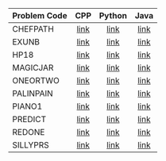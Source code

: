 | Problem Code | CPP                               | Python                            | Java                              |
|:-------------|:---------------------------------:|:---------------------------------:|:---------------------------------:|
| CHEFPATH | [link](https://github.com/arindal1/CodeChefProblems/blob/main/2Star%20AdvLvl/CHEFPATH.cpp)   | [link](https://github.com/arindal1/CodeChefProblems/blob/main/2Star%20AdvLvl/CHEFPATH.py)| [link](https://github.com/arindal1/CodeChefProblems/blob/main/2Star%20AdvLvl/CHEFPATH.java)  |
| EXUNB | [link](https://github.com/arindal1/CodeChefProblems/blob/main/2Star%20AdvLvl/EXUNB.cpp)   | [link](https://github.com/arindal1/CodeChefProblems/blob/main/2Star%20AdvLvl/EXUNB.py)| [link](https://github.com/arindal1/CodeChefProblems/blob/main/2Star%20AdvLvl/EXUNB.java)  |
| HP18 | [link](https://github.com/arindal1/CodeChefProblems/blob/main/2Star%20AdvLvl/HP18.cpp)   | [link](https://github.com/arindal1/CodeChefProblems/blob/main/2Star%20AdvLvl/HP18.py)| [link](https://github.com/arindal1/CodeChefProblems/blob/main/2Star%20AdvLvl/HP18.java) |
| MAGICJAR | [link](https://github.com/arindal1/CodeChefProblems/blob/main/2Star%20AdvLvl/MAGICJAR.cpp)   | [link](https://github.com/arindal1/CodeChefProblems/blob/main/2Star%20AdvLvl/MAGICJAR.py)| [link](https://github.com/arindal1/CodeChefProblems/blob/main/2Star%20AdvLvl/MAGICJAR.java)  |
| ONEORTWO | [link](https://github.com/arindal1/CodeChefProblems/blob/main/2Star%20AdvLvl/ONEORTWO.cpp)   | [link](https://github.com/arindal1/CodeChefProblems/blob/main/2Star%20AdvLvl/ONEORTWO.py)| [link](https://github.com/arindal1/CodeChefProblems/blob/main/2Star%20AdvLvl/ONEORTWO.java)  |
| PALINPAIN | [link](https://github.com/arindal1/CodeChefProblems/blob/main/2Star%20AdvLvl/PALINPAIN.cpp)   | [link](https://github.com/arindal1/CodeChefProblems/blob/main/2Star%20AdvLvl/PALINPAIN.py)| [link](https://github.com/arindal1/CodeChefProblems/blob/main/2Star%20AdvLvl/PALINPAIN.java)  |
| PIANO1 | [link](https://github.com/arindal1/CodeChefProblems/blob/main/2Star%20AdvLvl/PIANO1.cpp)   | [link](https://github.com/arindal1/CodeChefProblems/blob/main/2Star%20AdvLvl/PIANO1.py)| [link](https://github.com/arindal1/CodeChefProblems/blob/main/2Star%20AdvLvl/PIANO1.java)  |
| PREDICT | [link](https://github.com/arindal1/CodeChefProblems/blob/main/2Star%20AdvLvl/PREDICT.cpp)   | [link](https://github.com/arindal1/CodeChefProblems/blob/main/2Star%20AdvLvl/PREDICT.py)| [link](https://github.com/arindal1/CodeChefProblems/blob/main/2Star%20AdvLvl/PREDICT.java)  |
| REDONE | [link](https://github.com/arindal1/CodeChefProblems/blob/main/2Star%20AdvLvl/REDONE.cpp)   | [link](https://github.com/arindal1/CodeChefProblems/blob/main/2Star%20AdvLvl/REDONE.py)| [link](https://github.com/arindal1/CodeChefProblems/blob/main/2Star%20AdvLvl/REDONE.java)  |
| SILLYPRS | [link](https://github.com/arindal1/CodeChefProblems/blob/main/2Star%20AdvLvl/SILLYPRS.cpp)   | [link](https://github.com/arindal1/CodeChefProblems/blob/main/2Star%20AdvLvl/SILLYPRS.py)| [link](https://github.com/arindal1/CodeChefProblems/blob/main/2Star%20AdvLvl/SILLYPRS.java)  |
